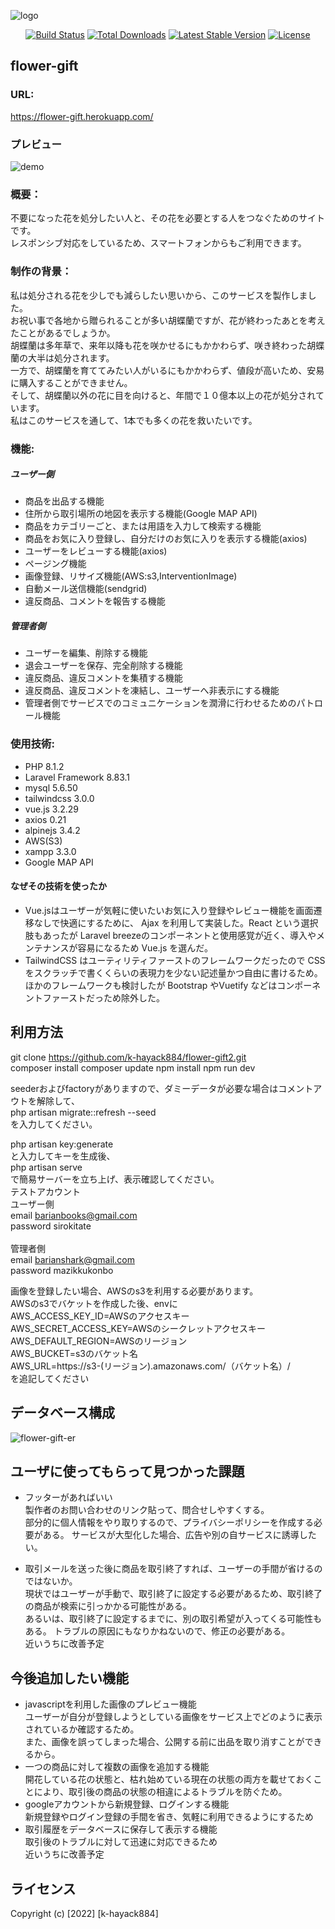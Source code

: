 ![logo](https://user-images.githubusercontent.com/85856269/155497267-ae42c747-4a14-4e7c-bd85-b0f0d4d64bef.png) 

<p align="center">
<a href="https://travis-ci.org/laravel/framework"><img src="https://travis-ci.org/laravel/framework.svg" alt="Build Status"></a>
<a href="https://packagist.org/packages/laravel/framework"><img src="https://img.shields.io/packagist/dt/laravel/framework" alt="Total Downloads"></a>
<a href="https://packagist.org/packages/laravel/framework"><img src="https://img.shields.io/packagist/v/laravel/framework" alt="Latest Stable Version"></a>
<a href="https://packagist.org/packages/laravel/framework"><img src="https://img.shields.io/packagist/l/laravel/framework" alt="License"></a>
</p>

## flower-gift  
### URL:
https://flower-gift.herokuapp.com/
### プレビュー  

![demo](https://user-images.githubusercontent.com/85856269/155496576-4d659f10-1e73-43ba-95c3-866d912f829b.png)

### 概要：  
不要になった花を処分したい人と、その花を必要とする人をつなぐためのサイトです。  
レスポンシブ対応をしているため、スマートフォンからもご利用できます。  
### 制作の背景：  
私は処分される花を少しでも減らしたい思いから、このサービスを製作しました。  
お祝い事で各地から贈られることが多い胡蝶蘭ですが、花が終わったあとを考えたことがあるでしょうか。  
胡蝶蘭は多年草で、来年以降も花を咲かせるにもかかわらず、咲き終わった胡蝶蘭の大半は処分されます。  
一方で、胡蝶蘭を育ててみたい人がいるにもかかわらず、値段が高いため、安易に購入することができません。  
そして、胡蝶蘭以外の花に目を向けると、年間で１０億本以上の花が処分されています。  
私はこのサービスを通して、1本でも多くの花を救いたいです。  
### 機能:  
##### ユーザー側
 - 商品を出品する機能
 - 住所から取引場所の地図を表示する機能(Google MAP API)
 - 商品をカテゴリーごと、または用語を入力して検索する機能
 - 商品をお気に入り登録し、自分だけのお気に入りを表示する機能(axios)
 - ユーザーをレビューする機能(axios)
 - ページング機能
 - 画像登録、リサイズ機能(AWS:s3,InterventionImage)
 - 自動メール送信機能(sendgrid)
 - 違反商品、コメントを報告する機能

##### 管理者側
- ユーザーを編集、削除する機能
- 退会ユーザーを保存、完全削除する機能
- 違反商品、違反コメントを集積する機能
- 違反商品、違反コメントを凍結し、ユーザーへ非表示にする機能
- 管理者側でサービスでのコミュニケーションを潤滑に行わせるためのパトロール機能

### 使用技術:
- PHP 8.1.2 
- Laravel Framework 8.83.1
- mysql 5.6.50
- tailwindcss 3.0.0
- vue.js 3.2.29
- axios 0.21
- alpinejs 3.4.2
- AWS(S3)
- xampp 3.3.0
- Google MAP API

#### なぜその技術を使ったか  
- Vue.jsはユーザーが気軽に使いたいお気に入り登録やレビュー機能を画面遷移なしで快適にするために、 Ajax を利用して実装した。React という選択肢もあったが Laravel breezeのコンポーネントと使用感覚が近く、導入やメンテナンスが容易になるため Vue.js を選んだ。　
- TailwindCSS はユーティリティファーストのフレームワークだったので CSS をスクラッチで書くくらいの表現力を少ない記述量かつ自由に書けるため。ほかのフレームワークも検討したが Bootstrap やVuetify などはコンポーネントファーストだっため除外した。  
## 利用方法
git clone https://github.com/k-hayack884/flower-gift2.git  
composer install
composer update
npm install
npm run dev

seederおよびfactoryがありますので、ダミーデータが必要な場合はコメントアウトを解除して、  
php artisan migrate::refresh  --seed  
を入力してください。   

php artisan key:generate   
と入力してキーを生成後、  
php artisan serve  
で簡易サーバーを立ち上げ、表示確認してください。
<br>
テストアカウント    
ユーザー側  
email barianbooks@gmail.com  
password sirokitate  
<br>
管理者側  
email barianshark@gmail.com  
password mazikkukonbo  

画像を登録したい場合、AWSのs3を利用する必要があります。  
AWSのs3でバケットを作成した後、envに  
AWS_ACCESS_KEY_ID=AWSのアクセスキー  
AWS_SECRET_ACCESS_KEY=AWSのシークレットアクセスキー  
AWS_DEFAULT_REGION=AWSのリージョン  
AWS_BUCKET=s3のバケット名  
AWS_URL=https://s3-(リージョン).amazonaws.com/（バケット名）/  
を追記してください

## データベース構成

![flower-gift-er](https://user-images.githubusercontent.com/85856269/155475282-e1024968-bf43-4233-b9cb-f9208f691350.png)

## ユーザに使ってもらって見つかった課題
- フッターがあればいい  
製作者のお問い合わせのリンク貼って、問合せしやすくする。  
  部分的に個人情報をやり取りするので、プライバシーポリシーを作成する必要がある。 
  サービスが大型化した場合、広告や別の自サービスに誘導したい。
 
- 取引メールを送った後に商品を取引終了すれば、ユーザーの手間が省けるのではないか。  
現状ではユーザーが手動で、取引終了に設定する必要があるため、取引終了の商品が検索に引っかかる可能性がある。  
あるいは、取引終了に設定するまでに、別の取引希望が入ってくる可能性もある。
トラブルの原因にもなりかねないので、修正の必要がある。  
近いうちに改善予定  

## 今後追加したい機能
- javascriptを利用した画像のプレビュー機能  
ユーザーが自分が登録しようとしている画像をサービス上でどのように表示されているか確認するため。  
また、画像を誤ってしまった場合、公開する前に出品を取り消すことができるから。  
- 一つの商品に対して複数の画像を追加する機能  
開花している花の状態と、枯れ始めている現在の状態の両方を載せておくことにより、取引後の商品の状態の相違によるトラブルを防ぐため。
- googleアカウントから新規登録、ログインする機能  
新規登録やログイン登録の手間を省き、気軽に利用できるようにするため
- 取引履歴をデータベースに保存して表示する機能  
取引後のトラブルに対して迅速に対応できるため  
近いうちに改善予定
## ライセンス
Copyright (c) [2022] [k-hayack884]
